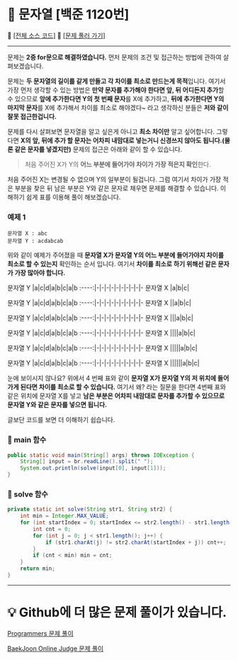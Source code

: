 # :page_facing_up: 문자열 [백준 1120번]

:link: [[전체 소스 코드]](https://github.com/seungrokoh/Beakjoon_OnlineJudge/blob/master/%231120/1120.java)
:link: [[문제 풀러 가기]](https://www.acmicpc.net/problem/1120)
***
문제는 **2중 for문으로 해결하였습니다.** 먼저 문제의 조건 및 접근하는 방법에 관하여 살펴보겠습니다.

문제는 **두 문자열의 길이를 같게 만들고 각 차이를 최소로 만드는게 목적**입니다. 여기서 가장 먼저 생각할 수 있는 방법은 **만약 문자를 추가해야 한다면 앞, 뒤 어디든지 추가**할 수 있으므로 **앞에 추가한다면 Y의 첫 번째 문자**를 X에 추가하고, **뒤에 추가한다면 Y의 마지막 문자**를 X에 추가해서 차이를 최소로 해야겠다~ 라고 생각하신 분들은 **저와 같이 잘못 접근한겁니다.**

문제를 다시 살펴보면 문자열을 알고 싶은게 아니고 **최소 차이만** 알고 싶어합니다. 그렇다면 **X의 앞, 뒤에 추가 할 문자는 어차피 내맘대로 넣는거니 신경쓰지 않아도 됩니다.(물론 같은 문자를 넣겠지만)** 문제의 접근은 아래와 같이 할 수 있습니다.

> 처음 주어진 X가 Y의 **어느 부분에 들어가야 차이가 가장 적은지 확인**한다.

처음 주어진 X는 변경될 수 없으며 Y의 일부분이 될겁니다. 그럼 여기서 차이가 가장 적은 부분을 찾은 뒤 남은 부분은 Y와 같은 문자로 채우면 문제를 해결할 수 있습니다. 이해하기 쉽게 표를 이용해 풀이 해보겠습니다.

### __예제 1__
    문자열 X : abc
    문자열 Y : acdabcab

위와 같이 예제가 주어졌을 때 **문자열 X가 문자열 Y의 어느 부분에 들어가야지 차이를 최소로 할 수 있는지** 확인하는 순서 입니다. 여기서 **차이를 최소로 하기 위해선 같은 문자가 가장 많아야 합니다.**

문자열 Y |a|c|d|a|b|c|a|b
:----:|-|-|-|-|-|-|-|-|-|-
문자열 X |a|b|c|

문자열 Y |a|c|d|a|b|c|a|b
:----:|-|-|-|-|-|-|-|-|-|-
문자열 X ||a|b|c|

문자열 Y |a|c|d|a|b|c|a|b
:----:|-|-|-|-|-|-|-|-|-|-
문자열 X |||a|b|c|

문자열 Y |a|c|d|a|b|c|a|b
:----:|-|-|-|-|-|-|-|-|-|-
문자열 X ||||a|b|c|

문자열 Y |a|c|d|a|b|c|a|b
:----:|-|-|-|-|-|-|-|-|-|-
문자열 X |||||a|b|c|

문자열 Y |a|c|d|a|b|c|a|b
:----:|-|-|-|-|-|-|-|-|-|-
문자열 X ||||||a|b|c|

눈에 보이시지 않나요? 위에서 4 번째 표와 같이 **문자열 X가 문자열 Y의 저 위치에 들어가게 된다면 차이를 최소로 할 수 있습니다.** 여기서 왜? 라는 질문을 한다면 4번째 표와 같은 위치에 문자열 X를 넣고 **남은 부분은 어차피 내맘대로 문자를 추가할 수 있으므로 문자열 Y와 같은 문자를 넣으면 됩니다.**

글보단 코드를 보면 더 이해하기 쉽습니다.

### __:seedling: main 함수__

```java
public static void main(String[] args) throws IOException {
    String[] input = br.readLine().split(" ");
    System.out.println(solve(input[0], input[1]));
}
```
### __:seedling: solve 함수__

```java
private static int solve(String str1, String str2) {
    int min = Integer.MAX_VALUE;
    for (int startIndex = 0; startIndex <= str2.length() - str1.length(); startIndex++) {
        int cnt = 0;
        for (int j = 0; j < str1.length(); j++) {
            if (str1.charAt(j) != str2.charAt(startIndex + j)) cnt++;
        }
        if (cnt < min) min = cnt;
    }
    return min;
}
```
***
# __:bulb: Github에 더 많은 문제 풀이가 있습니다.__
[Programmers 문제 풀이 ](https://github.com/seungrokoh/TIL/Algorithm)

[BaekJoon Online Judge 문제 풀이](https://github.com/seungrokoh/Beakjoon_OnlineJudge)
